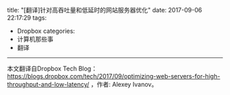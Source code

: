 title: "[翻译]针对高吞吐量和低延时的网站服务器优化"
date: 2017-09-06 22:17:29
tags:
 - Dropbox
categories:
  - 计算机那些事
  - 翻译
---
本文翻译自Dropbox Tech Blog：https://blogs.dropbox.com/tech/2017/09/optimizing-web-servers-for-high-throughput-and-low-latency/ ，作者: Alexey Ivanov。

<!-- more -->